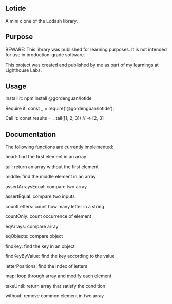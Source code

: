 Lotide
--------------------------------------------------------------------------------------------------------------------------------------------
A mini clone of the Lodash library.

Purpose
--------------------------------------------------------------------------------------------------------------------------------------------
BEWARE: This library was published for learning purposes. It is not intended for use in production-grade software.

This project was created and published by me as part of my learnings at Lighthouse Labs.

Usage
--------------------------------------------------------------------------------------------------------------------------------------------
Install it:
npm install @gordenguan/lotide

Require it:
const _ = require('@gordenguan/lotide');

Call it:
const results = _.tail([1, 2, 3]) // => [2, 3]

Documentation
--------------------------------------------------------------------------------------------------------------------------------------------  
The following functions are currently implemented:

head: find the first element in an array

tail: return an array without the first element

middle: find the middle element in an array

assertArraysEqual: compare two array

assertEqual: compare two inputs

countLetters: count how many letter in a string

countOnly: count occurrence of element

eqArrays: compare array

eqObjects: compare object

findKey: find the key in an object

findKeyByValue: find the key according to the value

letterPositions: find the index of letters

map: loop through array and modify each element

takeUntil: return array that satisfy the condition

without: remove common element in two array